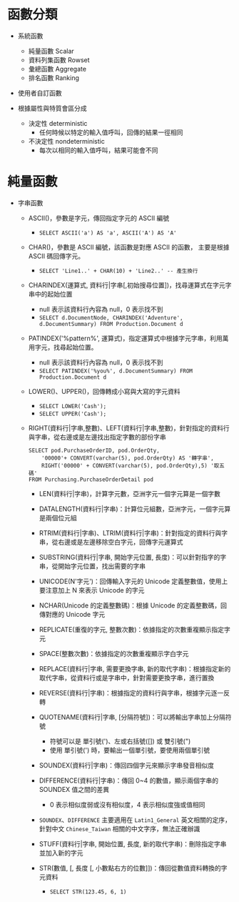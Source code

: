 # 函數分類

- 系統函數
  - 純量函數 Scalar
  - 資料列集函數 Rowset
  - 彙總函數 Aggregate
  - 排名函數 Ranking
- 使用者自訂函數

- 根據屬性與特質會區分成
  - 決定性 deterministic
    - 任何時候以特定的輸入值呼叫，回傳的結果一徑相同
  - 不決定性 nondeterministic
    - 每次以相同的輸入值呼叫，結果可能會不同

# 純量函數

- 字串函數

  - ASCII()，參數是字元，傳回指定字元的 ASCII 編號
    - `SELECT ASCII('a') AS 'a', ASCII('A') AS 'A'`
  
  - CHAR()，參數是 ASCII 編號，該函數是對應 ASCII 的函數，
    主要是根據 ASCII 碼回傳字元。
    - `SELECT 'Line1..' + CHAR(10) + 'Line2..' -- 產生換行`
  
  - CHARINDEX(運算式, 資料行|字串[,初始搜尋位置])，找尋運算式在字元字串中的起始位置
    - null 表示該資料行內容為 null，0 表示找不到
    - `SELECT d.DocumentNode, CHARINDEX('Adventure', d.DocumentSummary) FROM Production.Document d`

  - PATINDEX('%pattern%', 運算式)，指定運算式中根據字元字串，利用萬用字元，找尋起始位置。
    - null 表示該資料行內容為 null，0 表示找不到
    - `SELECT PATINDEX('%you%', d.DocumentSummary) FROM Production.Document d`

  - LOWER()、UPPER()，回傳轉成小寫與大寫的字元資料
    - `SELECT LOWER('Cash');`
    - `SELECT UPPER('Cash');`

  - RIGHT(資料行|字串,整數)、LEFT(資料行|字串,整數)，針對指定的資料行與字串，從右邊或是左邊找出指定字數的部份字串
    ``` 
    SELECT pod.PurchaseOrderID, pod.OrderQty, 
		'00000'+ CONVERT(varchar(5), pod.OrderQty) AS '轉字串',
		RIGHT('00000' + CONVERT(varchar(5), pod.OrderQty),5) '取五碼' 
    FROM Purchasing.PurchaseOrderDetail pod
    ```

	- LEN(資料行|字串)，計算字元數，亞洲字元一個字元算是一個字數
	
	- DATALENGTH(資料行|字串)：計算位元組數，亞洲字元，一個字元算是兩個位元組
	
	- RTRIM(資料行|字串)、LTRIM(資料行|字串)：針對指定的資料行與字串，從右邊或是左邊移除空白字元，回傳字元運算式
	
	- SUBSTRING(資料行|字串, 開始字元位置, 長度)：可以針對指字的字串，從開始字元位置，找出需要的字串
	
	- UNICODE(N'字元')：回傳輸入字元的 Unicode 定義整數值，使用上要注意加上 N 來表示 Unicode 的字元
	
	- NCHAR(Unicode 的定義整數碼)：根據 Unicode 的定義整數碼，回傳對應的 Unicode 字元
	
	- REPLICATE(重復的字元, 整數次數)：依據指定的次數重複顯示指定字元
	
	- SPACE(整數次數)：依據指定的次數重複顯示字白字元
	
	- REPLACE(資料行|字串, 需要更換字串, 新的取代字串)：根據指定新的取代字串，從資料行或是字串中，針對需要更換字串，進行置換
	
	- REVERSE(資料行|字串)：根據指定的資料行與字串，根據字元逐一反轉
	
	- QUOTENAME(資料行|字串, [分隔符號])：可以將輸出字串加上分隔符號
		- 符號可以是 單引號(')、左或右括號([]) 或 雙引號(")
		- 使用 單引號(') 時，要輸出一個單引號，要使用兩個單引號
	
	- SOUNDEX(資料行|字串)：傳回四個字元來顯示字串發音相似度
	
	- DIFFERENCE(資料行|字串)：傳回 0~4 的數值，顯示兩個字串的 SOUNDEX 值之間的差異
		- 0 表示相似度弱或沒有相似度，4 表示相似度強或值相同
	
	- `SOUNDEX`、`DIFFERENCE` 主要適用在 `Latin1_General` 英文相關的定序，針對中文 `Chinese_Taiwan` 相關的中文字序，無法正確辦識
	
	- STUFF(資料行|字串, 開始位置, 長度, 新的取代字串)：刪除指定字串並加入新的字元
	
	- STR(數值, [, 長度 [, 小數點右方的位數]])：傳回從數值資料轉換的字元資料
		- `SELECT STR(123.45, 6, 1)`



